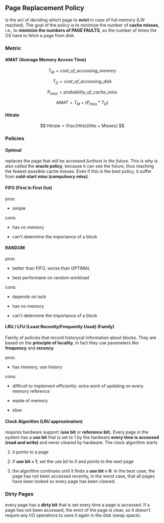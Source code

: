 ## Page Replacement Policy

Is the act of deciding which page to **evict** in case of full memory (LW reached). The goal of the policy is to minimize the number of **cache misses**, i.e., to **minimize the numbers of PAGE FAULTS**, so the number of times the OS have to fetch a page from disk.

### Metric

#### AMAT (Average Memory Access Time)

$$
T_M = cost\_of\_accessing\_memory
$$

$$
T_D = cost\_of\_accessing\_disk
$$

$$
P_{miss} = probability\_of\_cache\_miss
$$

$$
AMAT = T_M + (P_{miss} * T_D)
$$



#### Hitrate

$$
Hitrate = \frac{Hits}{Hits + Misses}
$$

### Policies

#### Optimal

replaces the page that will be accessed *furthest in the future*. This is why is also called the **oracle policy**, because it can see the future, thus reaching the fewest-possible cache misses. Even if this is the best policy, it suffer from **cold-start miss (compulsory miss)**.

#### FIFO (First In First Out)

pros:

- simple

cons:

- has no memory

- can't determine the importance of a block

#### RANDOM

pros:

- better than FIFO, worse than OPTIMAL

- best performane on random workload

cons:

- depends on luck

- has no memory

- can't determine the importance of a block

#### LRU / LFU (Least Recently/Frequently Used) (Family)

Family of policies that record historycal information about blocks. They are based on the **principle of locality**, in fact they use parameters like **frequency** and **recency**

pros:

- has memory, use history

cons:

- difficult to implement efficiently: extra work of updating on every memory reference

- waste of memory

- slow

#### Clock Algorithm (LRU approximation)

requires hardware support (**use bit** or **reference bit**). Every page in the system has a **use bit** that is set to 1 by the hardware **every time is accessed (read and write)** and never cleared by hardware. The clock algorithm starts

1. it points to a page

2. if **use bit = 1**, set the use bit to 0 and points to the next page

3. the algorithm continues until it finds a **use bit = 0**. In the best case, the page has not been accessed recently, in the worst case, that all pages have been looked so every page has been cleared.

### Dirty Pages

every page has a **dirty bit** that is set every time a page is accessed. If a page has not been accessed, the evict of the page is clear, so it doesn't require any I/O operations to save it again in the disk (swap space).
